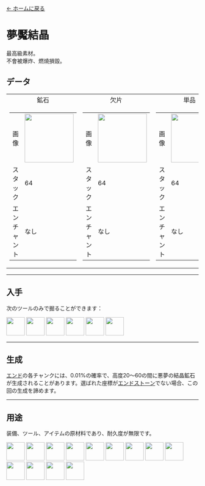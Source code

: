[← ホームに戻る](../)
# 夢魘結晶
最高級素材。  
不會被爆炸、燃燒損毀。

## データ
<table>
    <tr>
        <td align="center">鉱石</td>
        <td align="center">欠片</td>
        <td align="center">単品</td>
    </tr>
    <tr>
        <td>
            <table>
                <tr><td align="end">画像</td><td><img src="https://i.imgur.com/5JcMq75.png" width="128"/></td></tr>
                <tr><td align="end">スタック</td><td>64</td></tr>
                <tr><td align="end">エンチャント</td><td>なし</td></tr>
            </table>
        </td>
        <td>
            <table>
                <tr><td align="end">画像</td><td><img src="https://i.imgur.com/VNWujqZ.png" width="128"/></td></tr>
                <tr><td align="end">スタック</td><td>64</td></tr>
                <tr><td align="end">エンチャント</td><td>なし</td></tr>
            </table>
        </td>
        <td>
            <table>
                <tr><td align="end">画像</td><td><img src="https://i.imgur.com/pivPa8U.png" width="128"/></td></tr>
                <tr><td align="end">スタック</td><td>64</td></tr>
                <tr><td align="end">エンチャント</td><td>なし</td></tr>
            </table>
        </td>
    </tr>
</table>

---

## 入手
次のツールのみで掘ることができます：

<a href="pickaxe.md"><img src="https://i.imgur.com/8Az4lnz.png" width="48"/></a>
<a href="pickaxe.md"><img src="https://i.imgur.com/JNU7eKp.png" width="48"/></a>
<a href="pickaxe.md"><img src="https://i.imgur.com/lHvmvzX.png" width="48"/></a>
<a href="fast_break_magic_wand.md"><img src="https://i.imgur.com/W49RaLU.png" width="48"/></a>
<a href="fast_break_magic_wand.md"><img src="https://i.imgur.com/wrtJ1c4.png" width="48"/></a>
<a href="fast_break_magic_wand.md"><img src="https://i.imgur.com/4tg5NLb.png" width="48"/></a>

---

## 生成
[エンド](https://minecraft.fandom.com/ja/wiki/エンド)の各チャンクには、0.01%の確率で、高度20〜60の間に悪夢の結晶鉱石が生成されることがあります。選ばれた座標が[エンドストーン](https://minecraft.fandom.com/ja/wiki/エンドストーン)でない場合、この回の生成を諦めます。

---

## 用途
装備、ツール、アイテムの原材料であり、耐久度が無限です。  

<a href="fast_break_magic_wand.md"><img src="https://i.imgur.com/4tg5NLb.png" width="48"/></a>
<a href="fast_fill_magic_wand.md"><img src="https://i.imgur.com/4wVjMpa.png" width="48"/></a>
<a href="pickaxe.md"><img src="https://i.imgur.com/lHvmvzX.png" width="48"/></a>
<a href="axe.md"><img src="https://i.imgur.com/1xabTbw.png" width="48"/></a>
<a href="bow.md"><img src="https://i.imgur.com/OpjZs4m.gif" width="48"/></a>
<a href="crossbow.md"><img src="https://i.imgur.com/MtEHX9B.gif" width="48"/></a>
<a href="sword.md"><img src="https://i.imgur.com/RV6EYFJ.png" width="48"/></a>
<a href="shovel.md"><img src="https://i.imgur.com/XzjEE1W.png" width="48"/></a>
<a href="hoe.md"><img src="https://i.imgur.com/v7lJRQe.png" width="48"/></a>
<a href="helmet.md"><img src="https://i.imgur.com/3TUXrLd.png" width="48"/></a>
<a href="chestplate.md"><img src="https://i.imgur.com/CKid2Sf.png" width="48"/></a>
<a href="leggings.md"><img src="https://i.imgur.com/IdCbNxt.png" width="48"/></a>
<a href="boots.md"><img src="https://i.imgur.com/JZu4crW.png" width="48"/></a>
